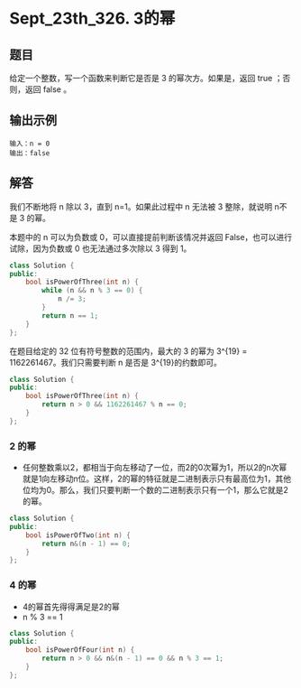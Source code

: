# Sept_23th_326. 3的幂

## 题目

给定一个整数，写一个函数来判断它是否是 3 的幂次方。如果是，返回 true ；否则，返回 false 。

## 输出示例

```
输入：n = 0
输出：false
```

## 解答

我们不断地将 n 除以 3，直到 n=1。如果此过程中 n 无法被 3 整除，就说明 n不是 3 的幂。

本题中的 n 可以为负数或 0，可以直接提前判断该情况并返回 False，也可以进行试除，因为负数或 0 也无法通过多次除以 3 得到 1。

```cpp
class Solution {
public:
    bool isPowerOfThree(int n) {
        while (n && n % 3 == 0) {
            n /= 3;
        }
        return n == 1;
    }
};
```

在题目给定的 32 位有符号整数的范围内，最大的 3 的幂为 3^{19} = 1162261467。我们只需要判断 n 是否是 3^{19}的约数即可。

```cpp
class Solution {
public:
    bool isPowerOfThree(int n) {
        return n > 0 && 1162261467 % n == 0;
    }
};
```

### 2 的幂

- 任何整数乘以2，都相当于向左移动了一位，而2的0次幂为1，所以2的n次幂就是1向左移动n位。这样，2的幂的特征就是二进制表示只有最高位为1，其他位均为0。那么，我们只要判断一个数的二进制表示只有一个1，那么它就是2的幂。

```cpp
class Solution {
public:
    bool isPowerOfTwo(int n) {
        return n&(n - 1) == 0;
    }
};
```

### 4 的幂

- 4的幂首先得得满足是2的幂
- n % 3 == 1

```cpp
class Solution {
public:
    bool isPowerOfFour(int n) {
        return n > 0 && n&(n - 1) == 0 && n % 3 == 1; 
    }
};
```